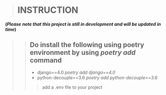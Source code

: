 
> # INSTRUCTION
#### (*Please note that this project is still in development and will be updated in time*)
>
>> ## Do install the following using poetry environment by using *poetry add* command
>> - django==4.0 *poetry add django==4.0*
>> -  python-decouple==3.6 *poetry add python-decouple==3.6*
> >>
> >> add a .env file to your project
